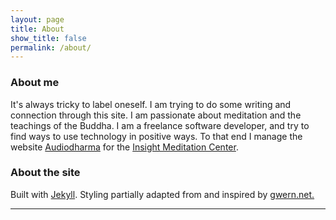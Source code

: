 ```yaml
---
layout: page
title: About
show_title: false
permalink: /about/
---
```

<h3>About me</h3>

<p>
  It's always tricky to label oneself. I am trying to do some writing and connection through this site. I am passionate
  about meditation and the teachings of the Buddha. I am a freelance software developer, and try to find ways to use
  technology in positive ways. To that end I manage the website <a href="wwww.audiodharma.org">Audiodharma</a> for the
  <a href="https://insightmeditationcenter.org">Insight Meditation Center</a>.
</p>

<h3>About the site</h3>

<p>
  Built with <a href="https://jekyllrb.com/">Jekyll</a>. Styling partially adapted from and inspired by
  <a href="https://gwern.net/">gwern.net.</a>
</p>

---
